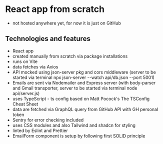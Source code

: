 # React app from scratch
- not hosted anywhere yet, for now it is just on GitHub

## Technologies and features

- React app 
- created manually from scratch via package installations
- runs on Vite 
- data fetches via Axios
- API mocked using json-server pkg and cors middleware (server to be started via terminal npx json-server --watch api/db.json --port 5001)
- Emails are sent via Nodemailer and Express server (with body-parser and Gmail transporter, server to be started via terminal node api/server.js)
- uses TypeScript - ts config based on Matt Pocock's The TSConfig Cheat Sheet
- data are fetched via GraphQL query from GitHub API with GH personal token
- Sentry for error checking included
- uses CSS modules and also Tailwind and shadcn for styling
- linted by Eslint and Prettier
- EmailForm component is setup by following first SOLID principle

